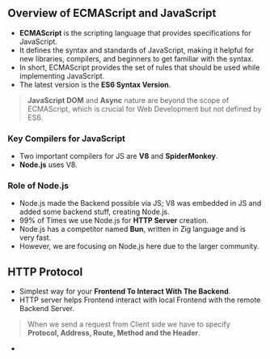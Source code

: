 ## Overview of ECMAScript and JavaScript

- **ECMAScript** is the scripting language that provides specifications for JavaScript.
- It defines the syntax and standards of JavaScript, making it helpful for new libraries, compilers, and beginners to get familiar with the syntax.
- In short, ECMAScript provides the set of rules that should be used while implementing JavaScript.
- The latest version is the **ES6 Syntax Version**.

 >**JavaScript DOM** and **Async** nature are beyond the scope of ECMAScript, which is crucial for Web Development but not defined by ES6.

### Key Compilers for JavaScript

- Two important compilers for JS are **V8** and **SpiderMonkey**.
- **Node.js** uses V8.

### Role of Node.js

- Node.js made the Backend possible via JS; V8 was embedded in JS and added some backend stuff, creating Node.js.
- 99% of Times we use Node.js for **HTTP Server** creation.
- Node.js has a competitor named **Bun**, written in Zig language and is very fast.
- However, we are focusing on Node.js here due to the larger community.


## HTTP Protocol

- Simplest way for your **Frontend To Interact With The Backend**.
- HTTP server helps Frontend interact with local Frontend with the remote Backend Server.
> When we send a request from Client side we have to specify **Protocol, Address, Route, Method and the Header**.
-